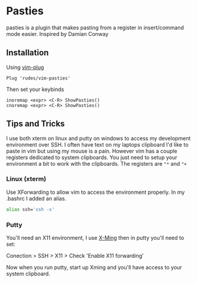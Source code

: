 # Pasties

pasties is a plugin that makes pasting from a register in insert/command mode easier.
Inspired by Damian Conway

## Installation

Using [vim-plug](https://github.com/junegunn/vim-plug)
```vim
Plug 'rudes/vim-pasties'
```
Then set your keybinds
```vim
inoremap <expr> <C-R> ShowPasties()
cnoremap <expr> <C-R> ShowPasties()
```

## Tips and Tricks

I use both xterm on linux and putty on windows to access my development environment over SSH.
I often have text on my laptops clipboard I'd like to paste in vim but using my mouse is a pain.
However vim has a couple registers dedicated to system clipboards.
You just need to setup your environment a bit to work with the clipboards.
The registers are `"*` and `"+`

### Linux (xterm)

Use XForwarding to allow vim to access the environment properly.
In my .bashrc I added an alias.
```bash
alias ssh='ssh -x'
```
### Putty

You'll need an X11 environment, I use [X-Ming](https://sourceforge.net/projects/xming/)
then in putty you'll need to set:

Conection > SSH > X11 > Check 'Enable X11 forwarding'

Now when you run putty, start up Xming and you'll have access to your system clipboard.
